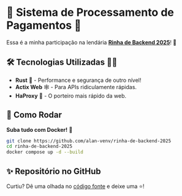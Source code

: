 # 🦀 Sistema de Processamento de Pagamentos 💸

Essa é a minha participação na lendária [**Rinha de Backend 2025**](https://github.com/zanfranceschi/rinha-de-backend-2025)! 🥊

## 🛠️ Tecnologias Utilizadas 👨‍💻

* **Rust** 🦀 - Performance e segurança de outro nível!
* **Actix Web** 🕸️ - Para APIs ridiculamente rápidas.
* **HaProxy** 🚦 - O porteiro mais rápido da web.

## 🚀 Como Rodar

**Suba tudo com Docker!** 🐳
```bash
git clone https://github.com/alan-venv/rinha-de-backend-2025
cd rinha-de-backend-2025
docker compose up -d --build
```

## ✨ Repositório no GitHub

Curtiu? Dê uma olhada no [código fonte](https://github.com/alan-venv/rinha-de-backend-2025) e deixe uma ⭐!
